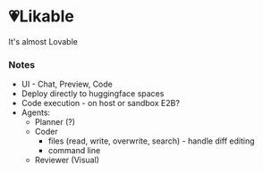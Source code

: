 # 💗Likable
It's almost Lovable


### Notes
- UI - Chat, Preview, Code
- Deploy directly to huggingface spaces
- Code execution - on host or sandbox E2B?
- Agents:
	- Planner (?)
	- Coder
		- files (read, write, overwrite, search) - handle diff editing
		- command line
	- Reviewer (Visual)